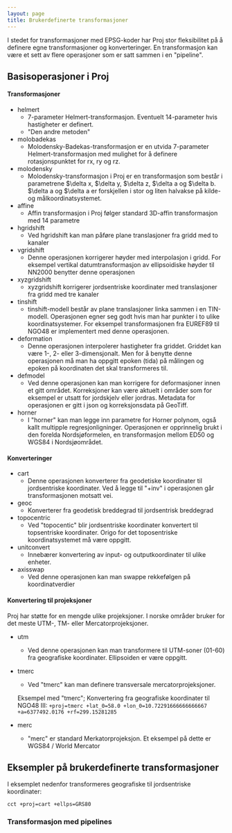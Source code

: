 ```yaml
---
layout: page
title: Brukerdefinerte transformasjoner
---
```


I stedet for transformasjoner med EPSG-koder har Proj stor fleksibilitet på å definere egne transformasjoner og konverteringer. En transformasjon kan være et sett av flere operasjoner som er satt sammen i en "pipeline".		

## Basisoperasjoner i Proj

#### Transformasjoner

* helmert
	* 7-parameter Helmert-transformasjon. Eventuelt 14-parameter hvis hastigheter er definert.
	- "Den andre metoden"
* molobadekas
	* Molodensky-Badekas-transformasjon er en utvida 7-parameter Helmert-transformasjon med mulighet for å definere rotasjonspunktet for rx, ry og rz.
* molodensky
	* Molodensky-transformasjon i Proj er en transformasjon som består i parametrene $\delta x, $\delta y, $\delta z, $\delta a og $\delta b. $\delta a og $\delta a er forskjellen i stor og liten halvakse på kilde- og målkoordinatsystemet. 
* affine
	* Affin transformasjon i Proj følger standard 3D-affin transformasjon med 14 parametre
* hgridshift
	* Ved hgridshift kan man påføre plane translasjoner fra gridd med to kanaler
* vgridshift
	* Denne operasjonen korrigerer høyder med interpolasjon i gridd. For eksempel vertikal datumtransformasjon av ellipsoidiske høyder til NN2000 benytter denne operasjonen
* xyzgridshift
	* xyzgridshift korrigerer jordsentriske koordinater med translasjoner fra gridd med tre kanaler
* tinshift
	* tinshift-modell består av plane translasjoner linka sammen i en TIN-modell. Operasjonen egner seg godt hvis man har punkter i to ulike koordinatsystemer. For eksempel transformasjonen fra EUREF89 til NGO48 er implementert med denne operasjonen.
* deformation
	* Denne operasjonen interpolerer hastigheter fra griddet. Griddet kan være 1-, 2- eller 3-dimensjonalt. Men for å benytte denne operasjonen må man ha oppgitt epoken (tida) på målingen og epoken på koordinaten det skal transformeres til.
* defmodel
	* Ved denne operasjonen kan man korrigere for deformasjoner innen et gitt området. Korreksjoner kan være aktuelt i områder som for eksempel er utsatt for jordskjelv eller jordras. Metadata for operasjonen er gitt i json og korreksjonsdata på GeoTiff.
* horner
	* I "horner" kan man legge inn parametre for Horner polynom, også kallt multipple regresjonligninger. Operasjonen er opprinnelig brukt i den forelda Nordsjøformelen, en transformasjon mellom ED50 og WGS84 i Nordsjøområdet.

#### Konverteringer

* cart
	 * Denne operasjonen konverterer fra geodetiske koordinater til jordsentriske koordinater. Ved å legge til "+inv" i operasjonen går transformasjonen motsatt vei.
* geoc
	 * Konverterer fra geodetisk breddegrad til jordsentrisk breddegrad
* topocentric
	 * Ved "topocentic" blir jordsentriske koordinater konvertert til topsentriske koordinater. Origo for det toposentriske koordinatsystemet må være oppgitt.
* unitconvert
	 * Innebærer konvertering av input- og outputkoordinater til ulike enheter.
* axisswap
	 * Ved denne operasjonen kan man swappe rekkefølgen på koordinatverdier

#### Konvertering til projeksjoner

Proj har støtte for en mengde ulike projeksjoner. I norske områder bruker for det meste UTM-, TM- eller Mercatorprojeksjoner.

* utm
	 * Ved denne operasjonen kan man transformere til UTM-soner (01-60) fra geografiske koordinater. Ellipsoiden er være oppgitt. 
* tmerc
	 * Ved "tmerc" kan man definere transversale mercatorprojeksjoner.		
	
	Eksempel med "tmerc"; Konvertering fra geografiske koordinater til NGO48 III:
	``+proj=tmerc +lat_0=58.0 +lon_0=10.72291666666666667 +a=6377492.0176 +rf=299.15281285``	 
* merc
	 * "merc" er standard Merkatorprojeksjon. Et eksempel på dette er WGS84 / World Mercator

## Eksempler på brukerdefinerte transformasjoner

I eksemplet nedenfor transformeres geografiske til jordsentriske koordinater:

``cct +proj=cart +ellps=GRS80``		




### Transformasjon med pipelines


